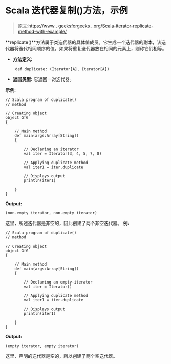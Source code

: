 # Scala 迭代器复制()方法，示例

> 原文:[https://www . geeksforgeeks . org/Scala-iterator-replicate-method-with-example/](https://www.geeksforgeeks.org/scala-iterator-duplicate-method-with-example/)

**replicate()**方法属于类迭代器的具体值成员。它生成一个迭代器的副本，该迭代器将迭代相同顺序的值。如果将重复迭代器放在相同的元素上，则称它们相等。

*   **方法定义:**

    ```
     def duplicate: (Iterator[A], Iterator[A])

    ```

*   **返回类型:**
    它返回一对迭代器。

**示例:**

```
// Scala program of duplicate()
// method

// Creating object
object GfG
{ 

    // Main method
    def main(args:Array[String])
    {

        // Declaring an iterator
        val iter = Iterator(3, 4, 5, 7, 8)

        // Applying duplicate method
        val iter1 = iter.duplicate

        // Displays output
        println(iter1)

    }
} 
```

**Output:**

```
(non-empty iterator, non-empty iterator)

```

这里，所述迭代器是非空的，因此创建了两个非空迭代器。
**例:**

```
// Scala program of duplicate()
// method

// Creating object
object GfG
{ 

    // Main method
    def main(args:Array[String])
    {

        // Declaring an empty-iterator
        val iter = Iterator()

        // Applying duplicate method
        val iter1 = iter.duplicate

        // Displays output
        println(iter1)

    }
} 
```

**Output:**

```
(empty iterator, empty iterator)

```

这里，声明的迭代器是空的，所以创建了两个空迭代器。